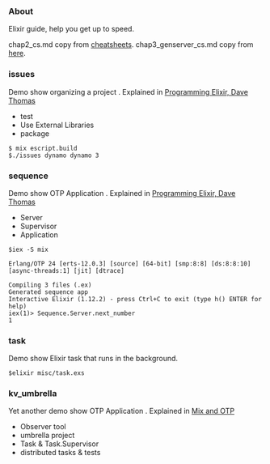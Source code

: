 
### About

Elixir guide, help you get up to speed.

chap2_cs.md copy from [cheatsheets](https://github.com/rstacruz/cheatsheets).
chap3_genserver_cs.md copy from [here](https://elixir-lang.org/cheatsheets/gen-server.pdf).

### issues

Demo show organizing a project .
Explained in [Programming Elixir, Dave Thomas](https://www.amazon.com/Programming-Elixir-1-6-Functional-Concurrent/dp/1680502999/ref=sr_1_4?dchild=1&keywords=elixir&qid=1631671759&s=books&sr=1-4)

- test
- Use External Libraries
- package


```
$ mix escript.build
$./issues dynamo dynamo 3

```

### sequence

Demo show OTP Application .
Explained in [Programming Elixir, Dave Thomas](https://www.amazon.com/Programming-Elixir-1-6-Functional-Concurrent/dp/1680502999/ref=sr_1_4?dchild=1&keywords=elixir&qid=1631671759&s=books&sr=1-4)

- Server
- Supervisor
- Application

```
$iex -S mix

Erlang/OTP 24 [erts-12.0.3] [source] [64-bit] [smp:8:8] [ds:8:8:10] [async-threads:1] [jit] [dtrace]

Compiling 3 files (.ex)
Generated sequence app
Interactive Elixir (1.12.2) - press Ctrl+C to exit (type h() ENTER for help)
iex(1)> Sequence.Server.next_number
1

```

### task

Demo show Elixir task that runs in the background.

```
$elixir misc/task.exs

```

### kv_umbrella

Yet another demo show OTP Application .
Explained in [Mix and OTP](https://elixir-lang.org/getting-started/mix-otp/introduction-to-mix.html)

- Observer tool
- umbrella project
- Task & Task.Supervisor
- distributed tasks & tests

